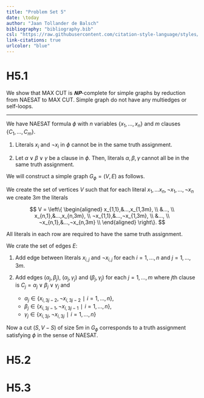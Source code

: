 ```yaml
---
title: "Problem Set 5"
date: \today
author: "Jaan Tollander de Balsch"
bibliography: "bibliography.bib"
csl: "https://raw.githubusercontent.com/citation-style-language/styles/master/harvard-anglia-ruskin-university.csl"
link-citations: true
urlcolor: "blue"
---
```

# H5.1
We show that MAX CUT is $𝐍𝐏$-complete for simple graphs by reduction from NAESAT to MAX CUT. Simple graph do not have any multiedges or self-loops.

---

We have NAESAT formula $ϕ$ with $n$ variables $\{x_1,...,x_n\}$ and $m$ clauses $\{C_1,...,C_m\}.$

1) Literals $x_i$ and $¬x_i$ in $ϕ$ cannot be in the same truth assignment.

2) Let $α∨β∨γ$ be a clause in $ϕ$. Then, literals $α,β,γ$ cannot all be in the same truth assignment.

We will construct a simple graph $G_ϕ=(V,E)$ as follows.

We create the set of vertices $V$ such that for each literal $x_1,...x_n,¬x_1,...,¬x_n$ we create $3m$ the literals

$$
V = \left\{
\begin{aligned}
x_{1,1},&...,x_{1,3m}, \\
&..., \\
x_{n,1},&...,x_{n,3m}, \\
¬x_{1,1},&...,¬x_{1,3m}, \\
&..., \\
¬x_{n,1},&...,¬x_{n,3m} \\
\end{aligned}
\right\}.
$$

All literals in each row are required to have the same truth assignment.

We crate the set of edges $E$:

1) Add edge between literals $x_{i,j}$ and $¬x_{i,j}$ for each $i=1,...,n$ and $j=1,...,3m.$

2) Add edges $(α_j,β_j)$, $(α_j,γ_j)$ and $(β_j,γ_j)$ for each $j=1,...,m$ where $j$th clause is $C_j=α_j∨β_j∨γ_j$ and
    * $α_j∈\{x_{i,3j-2},¬x_{i,3j-2} ∣ i=1,...,n\}$, 
    * $β_j∈\{x_{i,3j-1},¬x_{i,3j-1} ∣ i=1,...,n\}$, 
    * $γ_j∈\{x_{i,3j},¬x_{i,3j} ∣ i=1,...,n\}$

Now a cut $(S,V-S)$ of size $5m$ in $G_ϕ$ corresponds to a truth assignment satisfying $ϕ$ in the sense of NAESAT.


# H5.2


# H5.3


<!-- # References -->